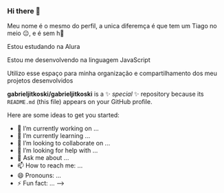### Hi there 👋

Meu nome é o mesmo do perfil, a unica diferemça é que tem um Tiago no meio 😐, e é sem h🤬

Estou estudando na Alura

Estou me desenvolvendo na linguagem JavaScript

Utilizo esse espaço para minha organização e compartilhamento dos meu projetos desenvolvidos


**gabrieljitkoski/gabrieljitkoski** is a ✨ _special_ ✨ repository because its `README.md` (this file) appears on your GitHub profile.

Here are some ideas to get you started:

- 🔭 I’m currently working on ...
- 🌱 I’m currently learning ...
- 👯 I’m looking to collaborate on ...
- 🤔 I’m looking for help with ...
- 💬 Ask me about ...
- 📫 How to reach me: ...
- 😄 Pronouns: ...
- ⚡ Fun fact: ...
-->
